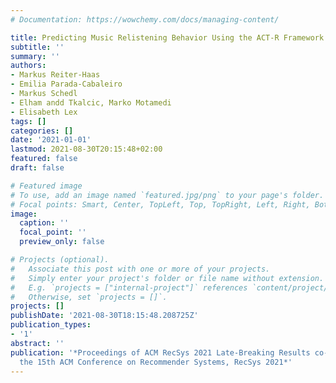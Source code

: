 ```yaml
---
# Documentation: https://wowchemy.com/docs/managing-content/

title: Predicting Music Relistening Behavior Using the ACT-R Framework
subtitle: ''
summary: ''
authors:
- Markus Reiter-Haas
- Emilia Parada-Cabaleiro
- Markus Schedl
- Elham andd Tkalcic, Marko Motamedi
- Elisabeth Lex
tags: []
categories: []
date: '2021-01-01'
lastmod: 2021-08-30T20:15:48+02:00
featured: false
draft: false

# Featured image
# To use, add an image named `featured.jpg/png` to your page's folder.
# Focal points: Smart, Center, TopLeft, Top, TopRight, Left, Right, BottomLeft, Bottom, BottomRight.
image:
  caption: ''
  focal_point: ''
  preview_only: false

# Projects (optional).
#   Associate this post with one or more of your projects.
#   Simply enter your project's folder or file name without extension.
#   E.g. `projects = ["internal-project"]` references `content/project/deep-learning/index.md`.
#   Otherwise, set `projects = []`.
projects: []
publishDate: '2021-08-30T18:15:48.208725Z'
publication_types:
- '1'
abstract: ''
publication: '*Proceedings of ACM RecSys 2021 Late-Breaking Results co-located with
  the 15th ACM Conference on Recommender Systems, RecSys 2021*'
---
```

